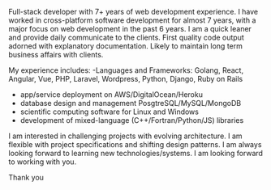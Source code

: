 Full-stack developer with 7+ years of web development experience.
I have worked in cross-platform software development for almost 7 years, with a major focus on web development in the past 6 years.
I am a quick leaner and provide daily communicate to the clients.
First quality code output adorned with explanatory documentation. Likely to maintain long term business affairs with clients.

My experience includes:
-Languages and Frameworks:  Golang, React, Angular, Vue, PHP, Laravel, Wordpress, Python, Django, Ruby on Rails
- app/service deployment on AWS/DigitalOcean/Heroku
- database design and management PosgtreSQL/MySQL/MongoDB
- scientific computing software for Linux and Windows
- development of mixed-language (C++/Fortran/Python/JS) libraries

I am interested in challenging projects with evolving architecture. I am flexible
with project specifications and shifting design patterns.
I am always looking forward to learning new technologies/systems.
I am looking forward to working with you.

Thank you
